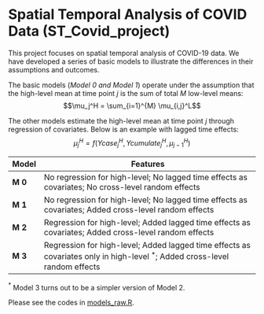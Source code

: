 # Spatial Temporal Analysis of COVID Data (ST_Covid_project)

This project focuses on spatial temporal analysis of COVID-19 data. We have developed a series of basic models to illustrate the differences in their assumptions and outcomes. 

The basic models (*Model 0 and Model 1*) operate under the assumption that the high-level mean at time point $j$ is the sum of total $M$ low-level means: 
$$\mu_j^H = \sum_{i=1}^{M} \mu_{i,j}^L$$

The other models estimate the high-level mean at time point $j$ through regression of covariates. Below is an example with lagged time effects: 
$$\mu_j^H = f(Ycase_{j}^H, Ycumulate_{j}^H, \mu_{j-1}^H)$$

| Model | Features |
| ------------ | ------------ |
| **M 0** | No regression for high-level; No lagged time effects as covariates; No cross-level random effects |
| **M 1** | No regression for high-level; No lagged time effects as covariates; Added cross-level random effects |
| **M 2** | Regression for high-level; Added lagged time effects as covariates; Added cross-level random effects |
| **M 3** | Regression for high-level; Added lagged time effects as covariates only in high-level ${}^*$; Added cross-level random effects |

${^*}$ Model 3 turns out to be a simpler version of Model 2.

Please see the codes in [models_raw.R](https://github.com/Sijianf/ST_Covid_project/blob/main/models_raw.R).
